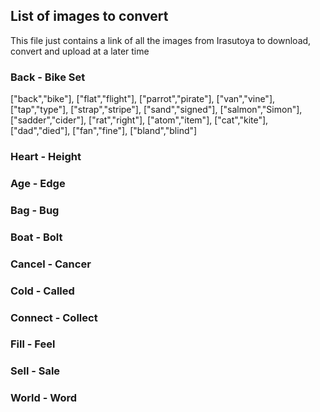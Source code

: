 ## List of images to convert

This file just contains a link of all the images from Irasutoya to download, convert and upload at a later time

### Back - Bike Set

["back","bike"],
["flat","flight"],
["parrot","pirate"],
["van","vine"],
["tap","type"],
["strap","stripe"],
["sand","signed"],
["salmon","Simon"],
["sadder","cider"],
["rat","right"],
["atom","item"],
["cat","kite"],
["dad","died"],
["fan","fine"],
["bland","blind"]
    
    
### Heart - Height

### Age - Edge

### Bag - Bug

### Boat - Bolt

### Cancel - Cancer

### Cold - Called

### Connect - Collect

### Fill - Feel

### Sell - Sale

### World - Word

